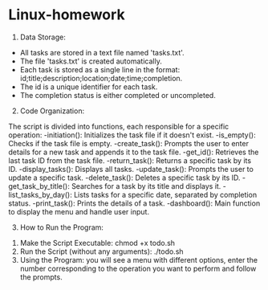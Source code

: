 # Linux-homework

1. Data Storage:

- All tasks are stored in a text file named 'tasks.txt'.
- The file 'tasks.txt' is created automatically.
- Each task is stored as a single line in the format: id;title;description;location;date;time;completion.
- The id is a unique identifier for each task.
- The completion status is either completed or uncompleted.

2. Code Organization:

The script is divided into functions, each responsible for a specific operation:
-initiation(): Initializes the task file if it doesn't exist.
-is_empty(): Checks if the task file is empty.
-create_task(): Prompts the user to enter details for a new task and appends it to the task file.
-get_id(): Retrieves the last task ID from the task file.
-return_task(): Returns a specific task by its ID.
-display_tasks(): Displays all tasks.
-update_task(): Prompts the user to update a specific task.
-delete_task(): Deletes a specific task by its ID.
-get_task_by_title(): Searches for a task by its title and displays it.
-list_tasks_by_day(): Lists tasks for a specific date, separated by completion status.
-print_task(): Prints the details of a task.
-dashboard(): Main function to display the menu and handle user input.

3. How to Run the Program:

1) Make the Script Executable: chmod +x todo.sh
2) Run the Script (without any arguments): ./todo.sh
3) Using the Program: you will see a menu with different options, enter the number corresponding to the operation you want to perform and follow the prompts.
